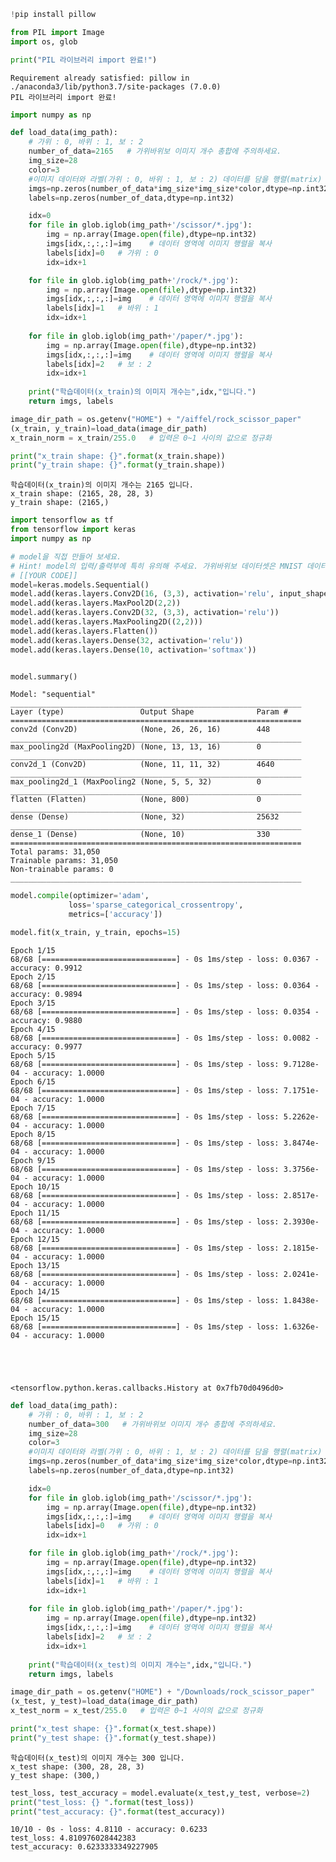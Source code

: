 ```python
!pip install pillow   

from PIL import Image
import os, glob

print("PIL 라이브러리 import 완료!")
```

    Requirement already satisfied: pillow in ./anaconda3/lib/python3.7/site-packages (7.0.0)
    PIL 라이브러리 import 완료!



```python
import numpy as np

def load_data(img_path):
    # 가위 : 0, 바위 : 1, 보 : 2
    number_of_data=2165   # 가위바위보 이미지 개수 총합에 주의하세요.
    img_size=28
    color=3
    #이미지 데이터와 라벨(가위 : 0, 바위 : 1, 보 : 2) 데이터를 담을 행렬(matrix) 영역을 생성합니다.
    imgs=np.zeros(number_of_data*img_size*img_size*color,dtype=np.int32).reshape(number_of_data,img_size,img_size,color)
    labels=np.zeros(number_of_data,dtype=np.int32)

    idx=0
    for file in glob.iglob(img_path+'/scissor/*.jpg'):
        img = np.array(Image.open(file),dtype=np.int32)
        imgs[idx,:,:,:]=img    # 데이터 영역에 이미지 행렬을 복사
        labels[idx]=0   # 가위 : 0
        idx=idx+1

    for file in glob.iglob(img_path+'/rock/*.jpg'):
        img = np.array(Image.open(file),dtype=np.int32)
        imgs[idx,:,:,:]=img    # 데이터 영역에 이미지 행렬을 복사
        labels[idx]=1   # 바위 : 1
        idx=idx+1       
    
    for file in glob.iglob(img_path+'/paper/*.jpg'):
        img = np.array(Image.open(file),dtype=np.int32)
        imgs[idx,:,:,:]=img    # 데이터 영역에 이미지 행렬을 복사
        labels[idx]=2   # 보 : 2
        idx=idx+1
        
    print("학습데이터(x_train)의 이미지 개수는",idx,"입니다.")
    return imgs, labels

image_dir_path = os.getenv("HOME") + "/aiffel/rock_scissor_paper"
(x_train, y_train)=load_data(image_dir_path)
x_train_norm = x_train/255.0   # 입력은 0~1 사이의 값으로 정규화

print("x_train shape: {}".format(x_train.shape))
print("y_train shape: {}".format(y_train.shape))
```

    학습데이터(x_train)의 이미지 개수는 2165 입니다.
    x_train shape: (2165, 28, 28, 3)
    y_train shape: (2165,)



```python
import tensorflow as tf
from tensorflow import keras
import numpy as np

# model을 직접 만들어 보세요.
# Hint! model의 입력/출력부에 특히 유의해 주세요. 가위바위보 데이터셋은 MNIST 데이터셋과 어떤 점이 달라졌나요?
# [[YOUR CODE]]
model=keras.models.Sequential()
model.add(keras.layers.Conv2D(16, (3,3), activation='relu', input_shape=(28,28,3)))
model.add(keras.layers.MaxPool2D(2,2))
model.add(keras.layers.Conv2D(32, (3,3), activation='relu'))
model.add(keras.layers.MaxPooling2D((2,2)))
model.add(keras.layers.Flatten())
model.add(keras.layers.Dense(32, activation='relu'))
model.add(keras.layers.Dense(10, activation='softmax'))


model.summary()
```

    Model: "sequential"
    _________________________________________________________________
    Layer (type)                 Output Shape              Param #   
    =================================================================
    conv2d (Conv2D)              (None, 26, 26, 16)        448       
    _________________________________________________________________
    max_pooling2d (MaxPooling2D) (None, 13, 13, 16)        0         
    _________________________________________________________________
    conv2d_1 (Conv2D)            (None, 11, 11, 32)        4640      
    _________________________________________________________________
    max_pooling2d_1 (MaxPooling2 (None, 5, 5, 32)          0         
    _________________________________________________________________
    flatten (Flatten)            (None, 800)               0         
    _________________________________________________________________
    dense (Dense)                (None, 32)                25632     
    _________________________________________________________________
    dense_1 (Dense)              (None, 10)                330       
    =================================================================
    Total params: 31,050
    Trainable params: 31,050
    Non-trainable params: 0
    _________________________________________________________________



```python
model.compile(optimizer='adam',
             loss='sparse_categorical_crossentropy',
             metrics=['accuracy'])

model.fit(x_train, y_train, epochs=15)
```

    Epoch 1/15
    68/68 [==============================] - 0s 1ms/step - loss: 0.0367 - accuracy: 0.9912
    Epoch 2/15
    68/68 [==============================] - 0s 1ms/step - loss: 0.0364 - accuracy: 0.9894
    Epoch 3/15
    68/68 [==============================] - 0s 1ms/step - loss: 0.0354 - accuracy: 0.9880
    Epoch 4/15
    68/68 [==============================] - 0s 1ms/step - loss: 0.0082 - accuracy: 0.9977
    Epoch 5/15
    68/68 [==============================] - 0s 1ms/step - loss: 9.7128e-04 - accuracy: 1.0000
    Epoch 6/15
    68/68 [==============================] - 0s 1ms/step - loss: 7.1751e-04 - accuracy: 1.0000
    Epoch 7/15
    68/68 [==============================] - 0s 1ms/step - loss: 5.2262e-04 - accuracy: 1.0000
    Epoch 8/15
    68/68 [==============================] - 0s 1ms/step - loss: 3.8474e-04 - accuracy: 1.0000
    Epoch 9/15
    68/68 [==============================] - 0s 1ms/step - loss: 3.3756e-04 - accuracy: 1.0000
    Epoch 10/15
    68/68 [==============================] - 0s 1ms/step - loss: 2.8517e-04 - accuracy: 1.0000
    Epoch 11/15
    68/68 [==============================] - 0s 1ms/step - loss: 2.3930e-04 - accuracy: 1.0000
    Epoch 12/15
    68/68 [==============================] - 0s 1ms/step - loss: 2.1815e-04 - accuracy: 1.0000
    Epoch 13/15
    68/68 [==============================] - 0s 1ms/step - loss: 2.0241e-04 - accuracy: 1.0000
    Epoch 14/15
    68/68 [==============================] - 0s 1ms/step - loss: 1.8438e-04 - accuracy: 1.0000
    Epoch 15/15
    68/68 [==============================] - 0s 1ms/step - loss: 1.6326e-04 - accuracy: 1.0000





    <tensorflow.python.keras.callbacks.History at 0x7fb70d0496d0>




```python
def load_data(img_path):
    # 가위 : 0, 바위 : 1, 보 : 2
    number_of_data=300   # 가위바위보 이미지 개수 총합에 주의하세요.
    img_size=28
    color=3
    #이미지 데이터와 라벨(가위 : 0, 바위 : 1, 보 : 2) 데이터를 담을 행렬(matrix) 영역을 생성합니다.
    imgs=np.zeros(number_of_data*img_size*img_size*color,dtype=np.int32).reshape(number_of_data,img_size,img_size,color)
    labels=np.zeros(number_of_data,dtype=np.int32)

    idx=0
    for file in glob.iglob(img_path+'/scissor/*.jpg'):
        img = np.array(Image.open(file),dtype=np.int32)
        imgs[idx,:,:,:]=img    # 데이터 영역에 이미지 행렬을 복사
        labels[idx]=0   # 가위 : 0
        idx=idx+1

    for file in glob.iglob(img_path+'/rock/*.jpg'):
        img = np.array(Image.open(file),dtype=np.int32)
        imgs[idx,:,:,:]=img    # 데이터 영역에 이미지 행렬을 복사
        labels[idx]=1   # 바위 : 1
        idx=idx+1       
    
    for file in glob.iglob(img_path+'/paper/*.jpg'):
        img = np.array(Image.open(file),dtype=np.int32)
        imgs[idx,:,:,:]=img    # 데이터 영역에 이미지 행렬을 복사
        labels[idx]=2   # 보 : 2
        idx=idx+1
        
    print("학습데이터(x_test)의 이미지 개수는",idx,"입니다.")
    return imgs, labels

image_dir_path = os.getenv("HOME") + "/Downloads/rock_scissor_paper"
(x_test, y_test)=load_data(image_dir_path)
x_test_norm = x_test/255.0   # 입력은 0~1 사이의 값으로 정규화

print("x_test shape: {}".format(x_test.shape))
print("y_test shape: {}".format(y_test.shape))
```

    학습데이터(x_test)의 이미지 개수는 300 입니다.
    x_test shape: (300, 28, 28, 3)
    y_test shape: (300,)



```python
test_loss, test_accuracy = model.evaluate(x_test,y_test, verbose=2)
print("test_loss: {} ".format(test_loss))
print("test_accuracy: {}".format(test_accuracy))
```

    10/10 - 0s - loss: 4.8110 - accuracy: 0.6233
    test_loss: 4.810976028442383 
    test_accuracy: 0.6233333349227905



```python

```
